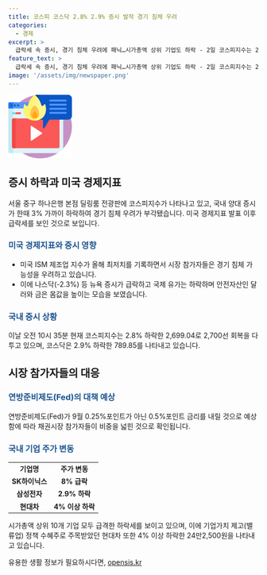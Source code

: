 ```yaml
---
title: 코스피 코스닥 2.8% 2.9% 증시 발작 경기 침체 우려
categories:
  - 경제
excerpt: >
  급락세 속 증시, 경기 침체 우려에 패닉…시가총액 상위 기업도 하락 - 2일 코스피지수는 2.8% 하락한 2,699.04로 2,700선을 회복하려는 가운데, 삼성전자와 SK하이닉스 등 시가총액 상위 기업이 급격한 하락을 보이고 있다. 미국의 경기 침체 우려와 관련하여 나스닥(-2.3%)과 국제유가의 하락으로 안전자산인 달러와 금의 가치가 높아지는 가운데, 채권시장 참가자들은 연준이 0.5%포인트의 금리 인하를 예상하며 대비하고 있다.
feature_text: >
  급락세 속 증시, 경기 침체 우려에 패닉…시가총액 상위 기업도 하락 - 2일 코스피지수는 2.8% 하락한 2,699.04로 2,700선을 회복하려는 가운데, 삼성전자와 SK하이닉스 등 시가총액 상위 기업이 급격한 하락을 보이고 있다. 미국의 경기 침체 우려와 관련하여 나스닥(-2.3%)과 국제유가의 하락으로 안전자산인 달러와 금의 가치가 높아지는 가운데, 채권시장 참가자들은 연준이 0.5%포인트의 금리 인하를 예상하며 대비하고 있다.
image: '/assets/img/newspaper.png'
---
```


<p><img src="/assets/img/news.png" alt="rentncar 속보" /></p>

<h2 data-ke-size="size26">증시 하락과 미국 경제지표</h2>

<p data-ke-size="size16">서울 중구 하나은행 본점 딜링룸 전광판에 코스피지수가 나타나고 있고, 국내 양대 증시가 한때 3% 가까이 하락하여 경기 침체 우려가 부각됐습니다. 미국 경제지표 발표 이후 급락세를 보인 것으로 보입니다.</p>

<h3><b><span style="color: #1a5490;">미국 경제지표와 증시 영향</span></b></h3>

<ul>
  <li>미국 ISM 제조업 지수가 올해 최저치를 기록하면서 시장 참가자들은 경기 침체 가능성을 우려하고 있습니다.</li>
  <li>이에 나스닥(-2.3%) 등 뉴욕 증시가 급락하고 국제 유가는 하락하며 안전자산인 달러와 금은 몸값을 높이는 모습을 보였습니다.</li>
</ul>

<h3><b><span style="color: #1a5490;">국내 증시 상황</span></b></h3>

<p>이날 오전 10시 35분 현재 코스피지수는 2.8% 하락한 2,699.04로 2,700선 회복을 다투고 있으며, 코스닥은 2.9% 하락한 789.85를 나타내고 있습니다.</p>

<h2 data-ke-size="size26">시장 참가자들의 대응</h2>

<h3><b><span style="color: #1a5490;">연방준비제도(Fed)의 대책 예상</span></b></h3>

<p>연방준비제도(Fed)가 9월 0.25%포인트가 아닌 0.5%포인트 금리를 내릴 것으로 예상함에 따라 채권시장 참가자들이 비중을 넓힌 것으로 확인됩니다.</p>

<h3><b><span style="color: #1a5490;">국내 기업 주가 변동</span></b></h3>

<table>
  <tr>
    <td style="text-align: center; height: 17px;"><b>기업명</b></td>
    <td style="text-align: center; height: 17px;"><b>주가 변동</b></td>
  </tr>
  <tr>
    <td style="text-align: center; height: 17px;"><b>SK하이닉스</b></td>
    <td style="text-align: center; height: 17px;"><b>8% 급락</b></td>
  </tr>
  <tr>
    <td style="text-align: center; height: 17px;"><b>삼성전자</b></td>
    <td style="text-align: center; height: 17px;"><b>2.9% 하락</b></td>
  </tr>
  <tr>
    <td style="text-align: center; height: 17px;"><b>현대차</b></td>
    <td style="text-align: center; height: 17px;"><b>4% 이상 하락</b></td>
  </tr>
</table>

<p data-ke-size="size16">시가총액 상위 10개 기업 모두 급격한 하락세를 보이고 있으며, 이에 기업가치 제고(밸류업) 정책 수혜주로 주목받았던 현대차 또한 4% 이상 하락한 24만2,500원을 나타내고 있습니다.</p>
유용한 생활 정보가 필요하시다면, <a href="https://opensis.kr" rel="dofollow">opensis.kr</a>


